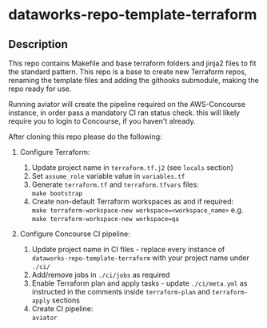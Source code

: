 # dataworks-repo-template-terraform

## Description

This repo contains Makefile and base terraform folders and jinja2 files to fit the standard pattern.
This repo is a base to create new Terraform repos, renaming the template files and adding the githooks submodule, making the repo ready for use.

Running aviator will create the pipeline required on the AWS-Concourse instance, in order pass a mandatory CI ran status check.  this will likely require you to login to Concourse, if you haven't already.


After cloning this repo please do the following: 

1. Configure Terraform:
    1. Update project name in `terraform.tf.j2` (see `locals` section)
    1. Set `assume_role` variable value in `variables.tf`
    1. Generate `terraform.tf` and `terraform.tfvars` files:   
`make bootstrap`
    1. Create non-default Terraform workspaces as and if required:  
    `make terraform-workspace-new workspace=<workspace_name>` e.g.  
    ```make terraform-workspace-new workspace=qa```

1. Configure Concourse CI pipeline:
    1. Update project name in CI files - replace every instance of `dataworks-repo-template-terraform` with your project name under `./ci/`
    1. Add/remove jobs in `./ci/jobs` as required 
    1. Enable Terraform plan and apply tasks - update `./ci/meta.yml` as instructed in the comments inside `terraform-plan` and `terraform-apply` sections
    1. Create CI pipeline:  
`aviator`
